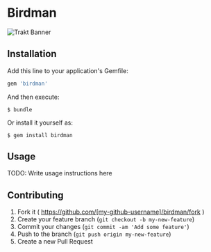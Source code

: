 # Birdman

![Trakt Banner](https://d262ilb51hltx0.cloudfront.net/max/867/1*sz-qvGm-sHeilqKDe16kug.png)

## Installation

Add this line to your application's Gemfile:

```ruby
gem 'birdman'
```

And then execute:

    $ bundle

Or install it yourself as:

    $ gem install birdman

## Usage

TODO: Write usage instructions here

## Contributing

1. Fork it ( https://github.com/[my-github-username]/birdman/fork )
2. Create your feature branch (`git checkout -b my-new-feature`)
3. Commit your changes (`git commit -am 'Add some feature'`)
4. Push to the branch (`git push origin my-new-feature`)
5. Create a new Pull Request
